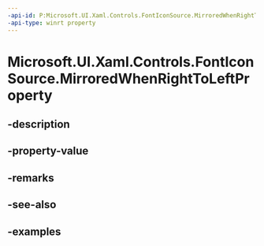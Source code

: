 ```yaml
---
-api-id: P:Microsoft.UI.Xaml.Controls.FontIconSource.MirroredWhenRightToLeftProperty
-api-type: winrt property
---
```


<!-- Property syntax.
public DependencyProperty MirroredWhenRightToLeftProperty { get; }
-->

# Microsoft.UI.Xaml.Controls.FontIconSource.MirroredWhenRightToLeftProperty

## -description

## -property-value

## -remarks

## -see-also

## -examples

